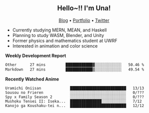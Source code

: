 <h2 align="center">
  Hello~!! I'm Una!
</h2>

<p align="center">
  <a href="https://anarchy.website/">Blog</a> &bull;
  <a href="https://una-ada.github.io/">Portfolio</a> &bull;
  <a href="https://twitter.com/xn__z7x">Twitter</a>
</p>

- Currently studying MERN, MEAN, and Haskell
- Planning to study WASM, Blender, and Unity
- Former physics and mathematics student at UWRF
- Interested in animation and color science

**Weekly Development Report**

<!--START_SECTION:waka-->

```txt
Other      27 mins         ████████████▓░░░░░░░░░░░░   50.46 %
Markdown   27 mins         ████████████▒░░░░░░░░░░░░   49.54 %
```

<!--END_SECTION:waka-->

**Recently Watched Anime**

<!-- RECENT-ANIME:START -->

    Uramichi Oniisan             █████████████████████████   13/13
    Sousou no Frieren            ░░░░░░░░░░░░░░░░░░░░░░░░░   0/???
    Spy x Family Season 2        ░░░░░░░░░░░░░░░░░░░░░░░░░   0/???
    Mushoku Tensei II: Iseka...  ██████████████░░░░░░░░░░░   7/12
    Kanojo ga Koushaku-tei n...  █████████████████████████   12/12
<!-- RECENT-ANIME:END -->
